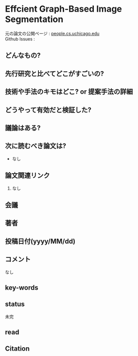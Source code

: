 # Effcient Graph-Based Image Segmentation

元の論文の公開ページ : [people.cs.uchicago.edu](http://people.cs.uchicago.edu/~pff/papers/seg-ijcv.pdf)  
Github Issues : 

## どんなもの?


## 先行研究と比べてどこがすごいの?

## 技術や手法のキモはどこ? or 提案手法の詳細

## どうやって有効だと検証した?

## 議論はある?

## 次に読むべき論文は?
- なし

## 論文関連リンク
1. なし

## 会議

## 著者

## 投稿日付(yyyy/MM/dd)

## コメント
なし

## key-words

## status
未完

## read

## Citation
